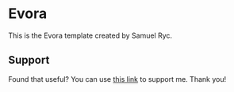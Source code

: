 # Evora
This is the Evora template created by Samuel Ryc.

## Support
Found that useful? You can use [this link](https://www.buymeacoffee.com/samuelryc) to support me. Thank you!
